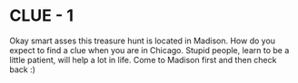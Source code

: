# CLUE - 1

Okay smart asses this treasure hunt is located in Madison. How do you expect to find a clue when you are in Chicago. Stupid people, learn to be a little patient, will help a lot in life. Come to Madison first and then check back :)
